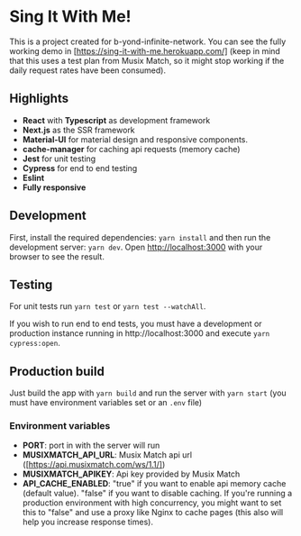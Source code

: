 # Sing It With Me!

This is a project created for b-yond-infinite-network. You can see the fully working demo in [https://sing-it-with-me.herokuapp.com/] (keep in mind that this uses a test plan from Musix Match, so it might stop working if the daily request rates have been consumed).

## Highlights

- **React** with **Typescript** as development framework
- **Next.js** as the SSR framework
- **Material-UI** for material design and responsive components.
- **cache-manager** for caching api requests (memory cache)
- **Jest** for unit testing
- **Cypress** for end to end testing
- **Eslint**
- **Fully responsive**

## Development

First, install the required dependencies: `yarn install` and then run the development server: `yarn dev`. Open [http://localhost:3000](http://localhost:3000) with your browser to see the result.

## Testing

For unit tests run `yarn test` or `yarn test --watchAll`.

If you wish to run end to end tests, you must have a development or production instance running in http://localhost:3000 and execute `yarn cypress:open`.

## Production build

Just build the app with `yarn build` and run the server with `yarn start` (you must have environment variables set or an `.env` file)

### Environment variables

- **PORT**: port in with the server will run
- **MUSIXMATCH_API_URL**: Musix Match api url ([https://api.musixmatch.com/ws/1.1/])
- **MUSIXMATCH_APIKEY**: Api key provided by Musix Match
- **API_CACHE_ENABLED**: "true" if you want to enable api memory cache (default value). "false" if you want to disable caching. If you're running a production environment with high concurrency, you might want to set this to "false" and use a proxy like Nginx to cache pages (this also will help you increase response times).
